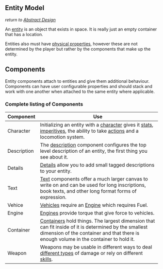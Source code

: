 ## Entity Model
*return to [Abstract Design](../README.md)*


An [entity](entity.md) is an object that exists in space. It is really just an empty container that has a location.

Entities also must have [physical properties](../mechanics/physical-properties.md), however these are not determined by the player but rather by the components that make up the entity.


## Components

Entity components attach to entities and give them additional behaviour. Components can have user configurable properties and should stack and work with one another when attached to the same entity where applicable.

### Complete listing of Components

| Component | Use |
| --------- | --- |
| Character | Initializing an entity with a [character](../components/character.md) gives it [stats](../mechanics/stats.md), [imperitives](../mechanics/imperitives.md), the ability to take [actions](../mechanics/actions.md) and a locomotion system. |
|Description | The [description](../components/description.md) component configures the top level description of an entity, the first thing you see about it. |
| Details |  [Details](../components/details.md) allow you to add small tagged descriptions to your entity.|
| Text | [Text](../components/text.md) components offer a much larger canvas to write on and can be used for long inscriptions, book texts, and other long format forms of expression. |
| Vehice | [Vehicles](components/vehicle.md) require an [Engine](components/engine.md) which requires Fuel. |
| Engine | [Engines](components/engine.md) provide torque that give force to vehicles. |
| Container | [Containers](components/container.md) hold things. The largest dimension that can fit inside of it is determined by the smallest dimension of the container and that there is enough volume in the container to hold it. |
| Weapon | Weapons may be usable in different ways to deal [different types](mechanics/damage-types.md) of damage or rely on different [skills](mechanics/skills.md). |
